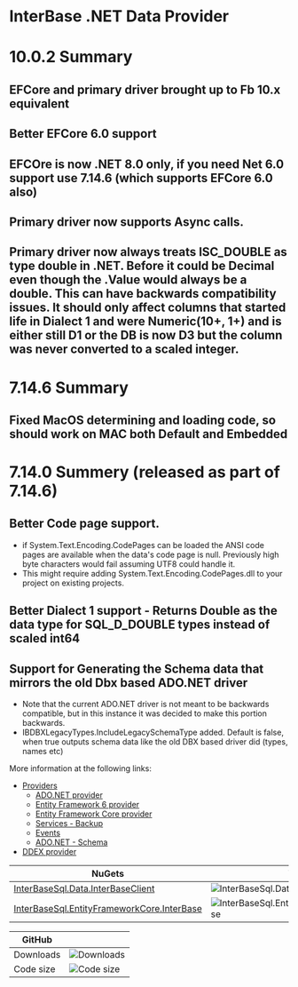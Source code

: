# InterBase .NET Data Provider

# 10.0.2 Summary

## EFCore and primary driver brought up to Fb 10.x equivalent

## Better EFCore 6.0 support

## EFCOre is now .NET 8.0 only, if you need Net 6.0 support use 7.14.6 (which supports EFCore 6.0 also)

## Primary driver now supports Async calls.

## Primary driver now always treats ISC_DOUBLE as type double in .NET.  Before it could be Decimal even though the .Value would always be a double.  This can have backwards compatibility issues.  It should only affect columns that started life in Dialect 1 and were Numeric(10+, 1+) and is either still D1 or the DB is now D3 but the column was never converted to a scaled integer.

# 7.14.6 Summary

## Fixed MacOS determining and loading code, so should work on MAC both Default and Embedded

# 7.14.0 Summery (released as part of 7.14.6)

## Better Code page support.
* if System.Text.Encoding.CodePages can be loaded the ANSI code pages are available when the data's code page is null.  Previously high byte characters would fail assuming UTF8 could handle it.
* This might require adding System.Text.Encoding.CodePages.dll to your project on existing projects.

## Better Dialect 1 support - Returns Double as the data type for SQL_D_DOUBLE types instead of scaled int64

## Support for Generating the Schema data that mirrors the old Dbx based ADO.NET driver
* Note that the current ADO.NET driver is not meant to be backwards compatible, but in this instance it was decided to make this portion backwards.
* IBDBXLegacyTypes.IncludeLegacySchemaType added.  Default is false, when true outputs schema data like the old DBX based driver did (types, names etc)

More information at the following links:

* [Providers](Provider/readme.txt)
	* [ADO.NET provider](Provider/docs/ado-net.md)
	* [Entity Framework 6 provider](Provider/docs/entity-framework-6.md)
	* [Entity Framework Core provider](Provider/docs/entity-framework-core.md)
	* [Services - Backup](Provider/docs/services-backup.md)
	* [Events](Provider/docs/events.md)
	* [ADO.NET - Schema](Provider/docs/ado-net-schema.md)
* [DDEX provider](DDEX/readme.txt)

| NuGets | Version | Downloads |
|--------|---------|-----------|
| [InterBaseSql.Data.InterBaseClient](https://www.nuget.org/packages/InterBaseSql.Data.InterBaseClient) | ![InterBaseSql.Data.InterBaseClient](https://img.shields.io/nuget/v/InterBaseSql.Data.InterBaseClient.svg) | ![InterBaseSql.Data.InterBaseClient](https://img.shields.io/nuget/dt/InterBaseSql.Data.InterBaseClient.svg) |
| [InterBaseSql.EntityFrameworkCore.InterBase](https://www.nuget.org/packages/InterBaseSql.EntityFrameworkCore.InterBase) | ![InterBaseSql.EntityFrameworkCore.InterBase](https://img.shields.io/nuget/v/InterBaseSql.EntityFrameworkCore.InterBase.svg) | ![InterBaseSql.EntityFrameworkCore.InterBase](https://img.shields.io/nuget/dt/InterBaseSql.EntityFrameworkCore.InterBase.svg) |

| GitHub |  |
|--------|--|
| Downloads | ![Downloads](https://img.shields.io/github/downloads/Embarcadero/IB.NETDataProvider/total.svg) |
| Code size | ![Code size](https://img.shields.io/github/languages/code-size/Embarcadero/IB.NETDataProvider) |
